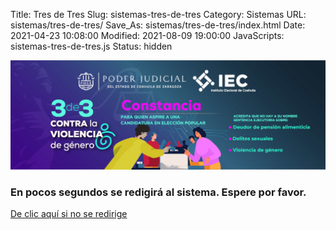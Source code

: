 Title: Tres de Tres
Slug: sistemas-tres-de-tres
Category: Sistemas
URL: sistemas/tres-de-tres/
Save_As: sistemas/tres-de-tres/index.html
Date: 2021-04-23 10:08:00
Modified: 2021-08-09 19:00:00
JavaScripts: sistemas-tres-de-tres.js
Status: hidden


<div class="row">
    <div class="col-md-3">
    </div>
    <div class="col-md-6">
        <div class="my-3 py-3 pl-3 text-center">
            <img class="img-fluid" src="tres-de-tres.jpg" alt="Tres de Tres">
            <h3 class="lead">En pocos segundos se redigirá al sistema. Espere por favor.</h3>
            <div class="py-3">
                <a href="https://tres-de-tres-dot-pjecz-268521.uc.r.appspot.com/" class="btn btn-secondary text-white">De clic aquí si no se redirige</a>
            </div>
        </div>
    </div>
    <div class="col-md-3">
    </div>
</div>
